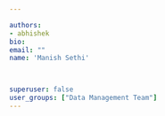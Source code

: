 ```yaml
---

authors:
- abhishek
bio: 
email: ""
name: 'Manish Sethi'



superuser: false
user_groups: ["Data Management Team"]
---
```



